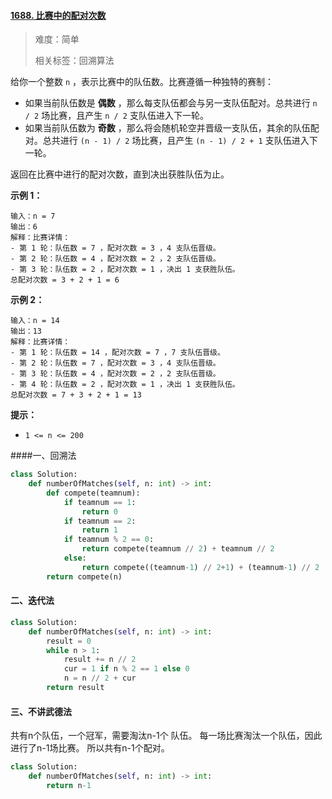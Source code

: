 #### [1688. 比赛中的配对次数](https://leetcode-cn.com/problems/count-of-matches-in-tournament/)

> 难度：简单
>
> 相关标签：回溯算法

给你一个整数 `n` ，表示比赛中的队伍数。比赛遵循一种独特的赛制：

- 如果当前队伍数是 **偶数** ，那么每支队伍都会与另一支队伍配对。总共进行 `n / 2` 场比赛，且产生 `n / 2` 支队伍进入下一轮。
- 如果当前队伍数为 **奇数** ，那么将会随机轮空并晋级一支队伍，其余的队伍配对。总共进行 `(n - 1) / 2` 场比赛，且产生 `(n - 1) / 2 + 1` 支队伍进入下一轮。

返回在比赛中进行的配对次数，直到决出获胜队伍为止。



**示例 1：**

```
输入：n = 7
输出：6
解释：比赛详情：
- 第 1 轮：队伍数 = 7 ，配对次数 = 3 ，4 支队伍晋级。
- 第 2 轮：队伍数 = 4 ，配对次数 = 2 ，2 支队伍晋级。
- 第 3 轮：队伍数 = 2 ，配对次数 = 1 ，决出 1 支获胜队伍。
总配对次数 = 3 + 2 + 1 = 6
```

**示例 2：**

```
输入：n = 14
输出：13
解释：比赛详情：
- 第 1 轮：队伍数 = 14 ，配对次数 = 7 ，7 支队伍晋级。
- 第 2 轮：队伍数 = 7 ，配对次数 = 3 ，4 支队伍晋级。 
- 第 3 轮：队伍数 = 4 ，配对次数 = 2 ，2 支队伍晋级。
- 第 4 轮：队伍数 = 2 ，配对次数 = 1 ，决出 1 支获胜队伍。
总配对次数 = 7 + 3 + 2 + 1 = 13
```

 **提示：**

- `1 <= n <= 200`



####一、回溯法

```python
class Solution:
    def numberOfMatches(self, n: int) -> int:
        def compete(teamnum):
            if teamnum == 1:
                return 0
            if teamnum == 2:
                return 1
            if teamnum % 2 == 0:
                return compete(teamnum // 2) + teamnum // 2
            else:
                return compete((teamnum-1) // 2+1) + (teamnum-1) // 2
        return compete(n)
```

#### 二、迭代法

```python
class Solution:
    def numberOfMatches(self, n: int) -> int:
        result = 0
        while n > 1:
            result += n // 2
            cur = 1 if n % 2 == 1 else 0
            n = n // 2 + cur
        return result
```

#### 三、不讲武德法

共有n个队伍，一个冠军，需要淘汰n-1个 队伍。
每一场比赛淘汰一个队伍，因此进行了n-1场比赛。
所以共有n-1个配对。

```python
class Solution:
    def numberOfMatches(self, n: int) -> int:
        return n-1
```


